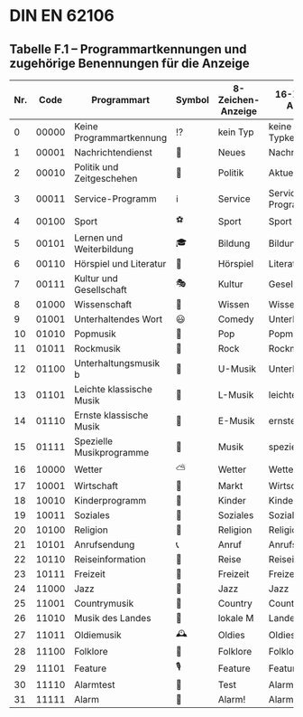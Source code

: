 DIN EN 62106
============

Tabelle F.1 – Programmartkennungen und zugehörige Benennungen für die Anzeige
-----------

| Nr.	| Code	| Programmart	| Symbol	| 8-Zeichen-Anzeige	| 16-Zeichen-Anzeige	|
| ---	| -----	| -------------------------	| ------	| --------	| ----------------	|
|  0	| 00000	| Keine Programmartkennung	| ⁉	| kein Typ	| keine Typkennung	|
|  1	| 00001	| Nachrichtendienst	| 📰	| Neues	| Nachrichten	|
|  2	| 00010	| Politik und Zeitgeschehen	| 📆	| Politik	| Aktuelle Info	|
|  3	| 00011	| Service-Programm	| ℹ	| Service	| Service-Programm	|
|  4	| 00100	| Sport	| ⚽	| Sport	| Sport	|
|  5	| 00101	| Lernen und Weiterbildung	| 🎓	| Bildung	| Bildung	|
|  6	| 00110	| Hörspiel und Literatur	| 📖	| Hörspiel	| Literatur	|
|  7	| 00111	| Kultur und Gesellschaft	| 🎭	| Kultur	| Gesellschaft	|
|  8	| 01000	| Wissenschaft	| 🔬	| Wissen	| Wissenschaft	|
|  9	| 01001	| Unterhaltendes Wort	| 😃	| Comedy	| Unterhaltung	|
| 10	| 01010	| Popmusik	| 🎹	| Pop	| Popmusik	|
| 11	| 01011	| Rockmusik	| 🎸	| Rock	| Rockmusik	|
| 12	| 01100	| Unterhaltungsmusik b	| 🎤	| U-Musik	| Unterhalt Musik	|
| 13	| 01101	| Leichte klassische Musik	| 🎺	| L-Musik	| leichte Klassik	|
| 14	| 01110	| Ernste klassische Musik	| 🎻	| E-Musik	| ernste Klassik	|
| 15	| 01111	| Spezielle Musikprogramme	| 🎼	| Musik	| spezielle Musik	|
| 16	| 10000	| Wetter	| ⛅	| Wetter	| Wetter	|
| 17	| 10001	| Wirtschaft	| 💼	| Markt	| Wirtschaft	|
| 18	| 10010	| Kinderprogramm	| 👶	| Kinder	| Kinderprogramm	|
| 19	| 10011	| Soziales	| 🤝	| Soziales	| Soziales	|
| 20	| 10100	| Religion	| 🛐	| Religion	| Religion	|
| 21	| 10101	| Anrufsendung	| 📞	| Anruf	| Anrufsendung	|
| 22	| 10110	| Reiseinformation	| 🚙	| Reise	| Reiseinformation	|
| 23	| 10111	| Freizeit	| 👟	| Freizeit	| Freizeit	|
| 24	| 11000	| Jazz	| 🎷	| Jazz	| Jazz	|
| 25	| 11001	| Countrymusik	| 🤠	| Country	| Country-Musik	|
| 26	| 11010	| Musik des Landes	| 🏴	| lokale M	| Landesmusik	|
| 27	| 11011	| Oldiemusik	| 🕰	| Oldies	| Oldies Musik	|
| 28	| 11100	| Folklore	| 🥁	| Folklore	| Folklore	|
| 29	| 11101	| Feature	| 🎙	| Feature	| Feature	|
| 30	| 11110	| Alarmtest	| 🔔	| Test	| Alarm Test	|
| 31	| 11111	| Alarm	| 📢	| Alarm!	| Alarm! Alarm!	|
